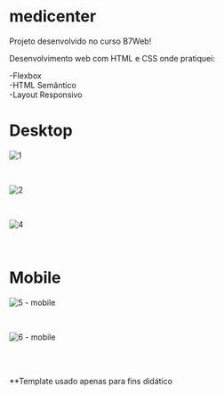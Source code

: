# medicenter

<p>Projeto desenvolvido no curso B7Web!</p>

<p> Desenvolvimento web com HTML e CSS onde pratiquei: </p>

-Flexbox <br>
-HTML Semântico  <br>
-Layout Responsivo

# Desktop <br>

![1](https://user-images.githubusercontent.com/106445848/198176394-0b4f7a2d-7727-4c56-b03f-6331e04ecfed.png)

<br>

![2](https://user-images.githubusercontent.com/106445848/198176536-844b21f7-e670-4f87-a648-41005110152f.png)

<br>

![4](https://user-images.githubusercontent.com/106445848/198176704-a7906953-6d6a-4403-bd43-799f232a51f4.png)

<br>

# Mobile <br>

![5 - mobile](https://user-images.githubusercontent.com/106445848/198176769-cef96b4b-7e3c-44c1-8c6c-08c328028310.png)

<br>

![6 - mobile](https://user-images.githubusercontent.com/106445848/198176862-cd88daf2-0f29-4a19-980e-3c6ce557f5aa.png)

<br><br>

**Template usado apenas para fins didático
